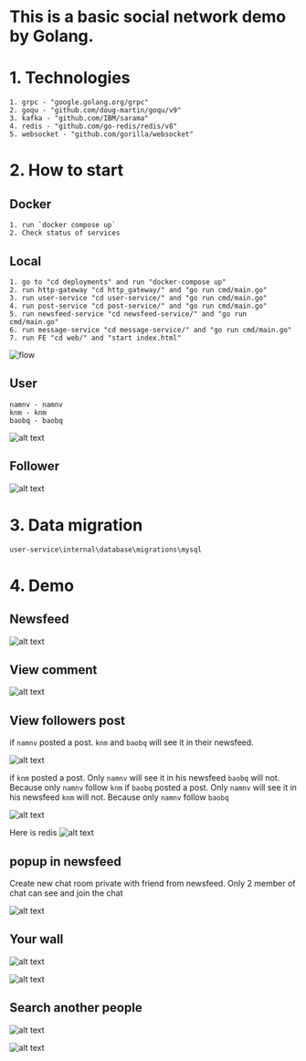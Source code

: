 # This is a basic social network demo by Golang.

# 1. Technologies

    1. grpc - "google.golang.org/grpc"
    2. goqu - "github.com/doug-martin/goqu/v9"
    3. kafka - "github.com/IBM/sarama"
    4. redis - "github.com/go-redis/redis/v8"
    5. websocket - "github.com/gorilla/websocket"

# 2. How to start

## Docker

    1. run `docker compose up`
    2. Check status of services

## Local

    1. go to "cd deployments" and run "docker-compose up"
    2. run http-gateway "cd http_gateway/" and "go run cmd/main.go"
    3. run user-service "cd user-service/" and "go run cmd/main.go"
    4. run post-service "cd post-service/" and "go run cmd/main.go"
    5. run newsfeed-service "cd newsfeed-service/" and "go run cmd/main.go"
    6. run message-service "cd message-service/" and "go run cmd/main.go"
    7. run FE "cd web/" and "start index.html"

![flow](docs/flow.png)

## User

    namnv - namnv
    knm - knm
    baobq - baobq

![alt text](docs/login.png)

## Follower

![alt text](docs/follower.png)

# 3. Data migration

    user-service\internal\database\migrations\mysql

# 4. Demo

## Newsfeed

![alt text](docs/newsfeed.png)

## View comment

![alt text](docs/viewComment.png)
## View followers post

if `namnv` posted a post. `knm` and `baobq` will see it in their newsfeed.

![alt text](docs/viewPost.png)

if `knm` posted a post. Only `namnv` will see it in his newsfeed `baobq` will not. Because only `namnv` follow `knm`
if `baobq` posted a post. Only `namnv` will see it in his newsfeed `knm` will not. Because only `namnv` follow `baobq`

![alt text](docs/viewPost1.png)

Here is redis
![alt text](docs/viewPost2.png)

## popup in newsfeed

Create new chat room private with friend from newsfeed. Only 2 member of chat can see and join the chat

![alt text](docs/popup.png)


## Your wall

![alt text](docs/wall.png)

![alt text](docs/wall1.png)

## Search another people

![alt text](docs/search.png)

![alt text](docs/search1.png)



